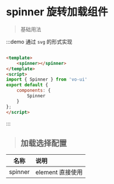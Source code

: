 # spinner 旋转加载组件

> 基础用法

:::demo 通过 `svg` 的形式实现

```html

<template>
    <spinner></spinner>
</template>
<script>
import { Spinner } from 'vo-ui'
export default {
    components: {
        Spinner
    }
};
</script>
```

:::

> ## 加载选择配置

| 名称        | 说明          
| ------------- |:-------------|
| spinner| element 直接使用 |
